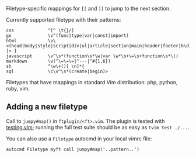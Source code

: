 Filetype-specific mappings for `[[` and `]]` to jump to the next section.

Currently supported filetype with their patterns:
<!-- Note: generate with tbl script -->

    css             ^[^ \t{}/]
    go              \v^(func|type|var|const|import)
    html            \v\<(head|body|style|script|div|ul|article|section|main|header|footer|h\d)[> ]
    javascript      \v^\s*(function\s*\w|var \w*\s+\=\s+function\s*\()
    markdown        \v(^\=\=\=|^---|^#{1,6})
    sh              ^\w\+()[ \n]*{
    sql             \c\v^\s*(create|begin)>

Filetypes that have mappings in standard Vim distribution: php, python, ruby,
vim.

Adding a new filetype
---------------------

Call to `jumpy#map()` in `ftplugin/<ft>.vim`. The plugin is tested with
[testing.vim](https://github.com/arp242/testing.vim); running the full test
suite should be as easy as `tvim test ./...`.

You can also use a `Filetype` autocmd in your local vimrc file:

    autocmd Filetype myft call jumpy#map('..pattern..')
